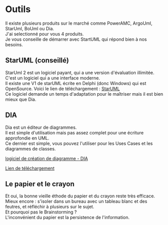 # Outils

Il existe plusieurs produits sur le marché comme PowerAMC, ArgoUml, StarUml, BoUml ou Dia.  
J'ai selectionné pour vous 4 produits.  
Je vous conseille de démarrer avec StartUML qui répond bien à nos besoins.

## StarUML (conseillé)

StarUml 2 est un logiciel payant, qui a une version d'évaluation illimitée.  
C'est un logiciel qui a une interface moderne.  
Il existe une V1 de starUML écrite en Delphi (donc Windows) qui est OpenSource.
Voici le lien de téléchargement : [StarUML](http://staruml.io/download)   
Ce logiciel demande un temps d'adaptation pour le maîtriser mais il est bien mieux que Dia.

## DIA

Dia est un éditeur de diagrammes.  
Il est simple d'utilisation mais pas assez complet pour une écriture approfondie en UML.  
Ce dernier est simple, vous pouvez l'utiliser pour les Uses Cases et les diagrammes de classes.

[logiciel de création de diagramme - DIA](https://fr.wikipedia.org/wiki/Dia_(logiciel))

[Lien de téléchargement](https://sourceforge.net/projects/dia-installer/files/dia-win32-installer/0.97.2/dia-setup-0.97.2-2-unsigned.exe/download)

## Le papier et le crayon

Et oui, la bonne vieille éthode du papier et du crayon reste très efficace.  
Mieux encore : s'isoler dans un bureau avec un tableau blanc et des feutres, et réfléchir à plusieurs sur le sujet.  
Et pourquoi pas le Brainstorming ?  
L'inconvénient du papier est la persistence de l'information.